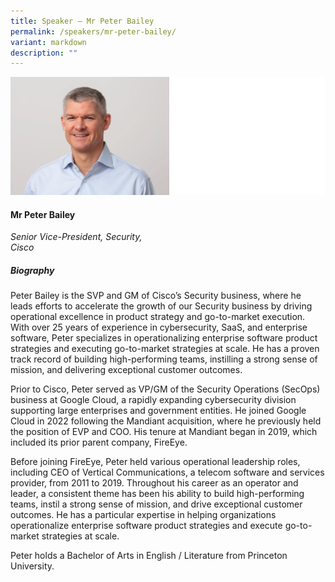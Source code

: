 ```yaml
---
title: Speaker – Mr Peter Bailey
permalink: /speakers/mr-peter-bailey/
variant: markdown
description: ""
---
```


![](/images/2025%20speakers/Peter_Bailey.png)
#### **Mr Peter Bailey**

*Senior Vice-President, Security, <br>Cisco*

##### **Biography**
Peter Bailey is the SVP and GM of Cisco’s Security business, where he leads efforts to accelerate the growth of our Security business by driving operational excellence in product strategy and go-to-market execution. With over 25 years of experience in cybersecurity, SaaS, and enterprise software, Peter specializes in operationalizing enterprise software product strategies and executing go-to-market strategies at scale. He has a proven track record of building high-performing teams, instilling a strong sense of mission, and delivering exceptional customer outcomes.

Prior to Cisco, Peter served as VP/GM of the Security Operations (SecOps) business at Google Cloud, a rapidly expanding cybersecurity division supporting large enterprises and government entities. He joined Google Cloud in 2022 following the Mandiant acquisition, where he previously held the position of EVP and COO. His tenure at Mandiant began in 2019, which included its prior parent company, FireEye.

Before joining FireEye, Peter held various operational leadership roles, including CEO of Vertical Communications, a telecom software and services provider, from 2011 to 2019. Throughout his career as an operator and leader, a consistent theme has been his ability to build high-performing teams, instil a strong sense of mission, and drive exceptional customer outcomes. He has a particular expertise in helping organizations operationalize enterprise software product strategies and execute go-to-market strategies at scale.

Peter holds a Bachelor of Arts in English / Literature from Princeton University.